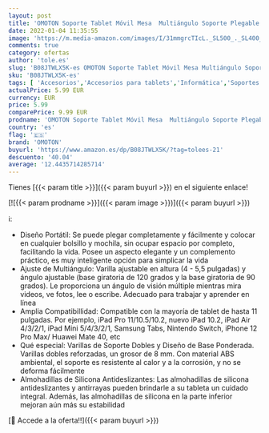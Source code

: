 ```yaml
---
layout: post
title: 'OMOTON Soporte Tablet Móvil Mesa  Multiángulo Soporte Plegable con Varilla Doble Ajustable  Dock Base Compatible con iPad Air 4 3 2  Huawei  Xiaomi Sumsung para Tablet 5-11 Pulgadas  Negro'
date: 2022-01-04 11:35:55
image: 'https://m.media-amazon.com/images/I/31mmgrcTIcL._SL500_._SL400_.jpg'
comments: true
category: ofertas
author: 'tole.es'
slug: 'B08JTWLX5K-es OMOTON Soporte Tablet Móvil Mesa Multiángulo Soporte...'
sku: 'B08JTWLX5K-es'
tags: [ 'Accesorios','Accesorios para tablets','Informática','Soportes para tablets','ipad','omoton', ]
actualPrice: 5.99 EUR
currency: EUR
price: 5.99
comparePrice: 9.99 EUR
prodname: 'OMOTON Soporte Tablet Móvil Mesa  Multiángulo Soporte Plegable con Varilla Doble Ajustable  Dock Base Compatible con iPad Air 4 3 2  Huawei  Xiaomi Sumsung para Tablet 5-11 Pulgadas  Negro'
country: 'es'
flag: '🇪🇸'
brand: 'OMOTON'
buyurl: 'https://www.amazon.es/dp/B08JTWLX5K/?tag=tolees-21'
descuento: '40.04'
average: '12.4435714285714'
---
```


Tienes [{{< param title >}}]({{< param buyurl >}}) en el siguiente enlace!

[![{{< param prodname >}}]({{< param image >}})]({{< param buyurl >}})

ℹ️:

- Diseño Portátil: Se puede plegar completamente y fácilmente y colocar en cualquier bolsillo y mochila, sin ocupar espacio por completo, facilitando la vida. Posee un aspecto elegante y un complemento práctico, es muy inteligente opción para simplicar la vida
- Ajuste de Multiángulo: Varilla ajustable en altura (4 - 5,5 pulgadas) y ángulo ajustable (base giratoria de 120 grados y la base giratoria de 90 grados). Le proporciona un ángulo de visión múltiple mientras mira videos, ve fotos, lee o escribe. Adecuado para trabajar y aprender en línea
- Amplia Compatibillidad: Compatible con la mayoría de tablet de hasta 11 pulgadas. Por ejemplo, iPad Pro 11/10.5/10.2, nuevo iPad 10.2, iPad Air 4/3/2/1, iPad Mini 5/4/3/2/1, Samsung Tabs, Nintendo Switch, iPhone 12 Pro Max/ Huawei Mate 40, etc
- Qué especial: Varillas de Soporte Dobles y Diseño de Base Ponderada. Varillas dobles reforzadas, un grosor de 8 mm. Con material ABS ambiental, el soporte es resistente al calor y a la corrosión, y no se deforma fácilmente
- Almohadillas de Silicona Antideslizantes: Las almohadillas de silicona antideslizantes y antirrayas pueden brindarle a su tableta un cuidado integral. Además, las almohadillas de silicona en la parte inferior mejoran aún más su estabilidad

[🛒 Accede a la oferta!!]({{< param buyurl >}})
